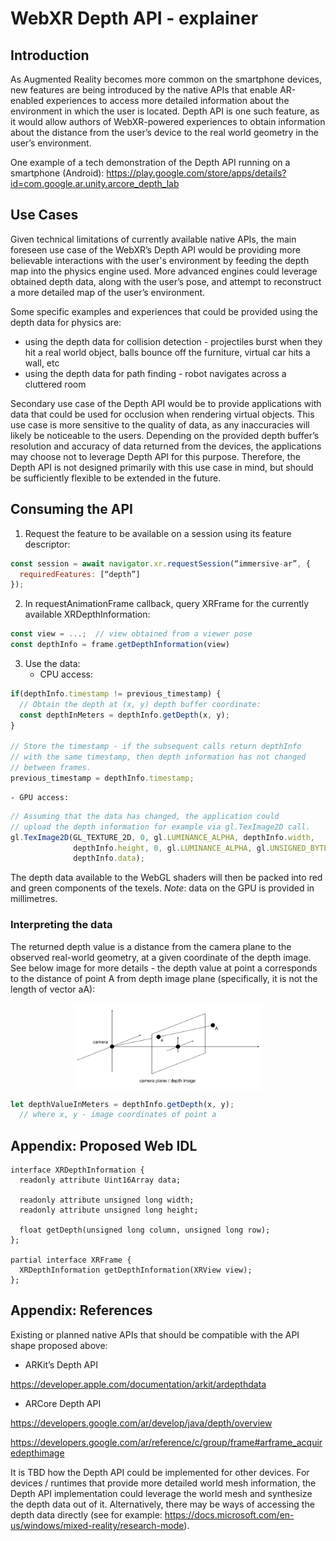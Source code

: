 # WebXR Depth API - explainer

## Introduction
As Augmented Reality becomes more common on the smartphone devices, new features are being introduced by the native APIs that enable AR-enabled experiences to access more detailed information about the environment in which the user is located. Depth API is one such feature, as it would allow authors of WebXR-powered experiences to obtain information about the distance from the user’s device to the real world geometry in the user’s environment.

One example of a tech demonstration of the Depth API running on a smartphone (Android): https://play.google.com/store/apps/details?id=com.google.ar.unity.arcore_depth_lab

## Use Cases
Given technical limitations of currently available native APIs, the main foreseen use case of the WebXR’s Depth API would be providing more believable interactions with the user's environment by feeding the depth map into the physics engine used. More advanced engines could leverage obtained depth data, along with the user’s pose, and attempt to reconstruct a more detailed map of the user’s environment.

Some specific examples and experiences that could be provided using the depth data for physics are:
- using the depth data for collision detection - projectiles burst when they hit a real world object, balls bounce off the furniture, virtual car hits a wall, etc
- using the depth data for path finding - robot navigates across a cluttered room

Secondary use case of the Depth API would be to provide applications with data that could be used for occlusion when rendering virtual objects. This use case is more sensitive to the quality of data, as any inaccuracies will likely be noticeable to the users. Depending on the provided depth buffer’s resolution and accuracy of data returned from the devices, the applications may choose not to leverage Depth API for this purpose. Therefore, the Depth API is not designed primarily with this use case in mind, but should be sufficiently flexible to be extended in the future.

## Consuming the API
1. Request the feature to be available on a session using its feature descriptor:

```javascript
const session = await navigator.xr.requestSession(“immersive-ar”, {
  requiredFeatures: [“depth”]
});
```

2. In requestAnimationFrame callback, query XRFrame for the currently available XRDepthInformation:

```javascript
const view = ...;  // view obtained from a viewer pose
const depthInfo = frame.getDepthInformation(view)
```

3. Use the data:
    - CPU access:

```javascript
if(depthInfo.timestamp != previous_timestamp) {
  // Obtain the depth at (x, y) depth buffer coordinate:
  const depthInMeters = depthInfo.getDepth(x, y);
}

// Store the timestamp - if the subsequent calls return depthInfo
// with the same timestamp, then depth information has not changed
// between frames.
previous_timestamp = depthInfo.timestamp;
```

    - GPU access:

```javascript
// Assuming that the data has changed, the application could
// upload the depth information for example via gl.TexImage2D call.
gl.TexImage2D(GL_TEXTURE_2D, 0, gl.LUMINANCE_ALPHA, depthInfo.width,
              depthInfo.height, 0, gl.LUMINANCE_ALPHA, gl.UNSIGNED_BYTE,
              depthInfo.data);

```

The depth data available to the WebGL shaders will then be packed into red and green components of the texels. *Note*: data on the GPU is provided in millimetres.

### Interpreting the data

The returned depth value is a distance from the camera plane to the observed real-world geometry, at a given coordinate of the depth image. See below image for more details - the depth value at point a corresponds to the distance of point A from depth image plane (specifically, it is not the length of vector aA):

<img src="https://raw.githubusercontent.com/bialpio/webxr-depth-api/master/img/depth_api_data_explained.png" alt="Depth API data explanation" style="display: block;margin: 0 auto; max-width: 60%; height: auto">

```javascript
let depthValueInMeters = depthInfo.getDepth(x, y);
  // where x, y - image coordinates of point a
```

## Appendix: Proposed Web IDL

```webidl
interface XRDepthInformation {
  readonly attribute Uint16Array data;

  readonly attribute unsigned long width;
  readonly attribute unsigned long height;

  float getDepth(unsigned long column, unsigned long row);
};

partial interface XRFrame {
  XRDepthInformation getDepthInformation(XRView view);
};
```

## Appendix: References
Existing or planned native APIs that should be compatible with the API shape proposed above:
- ARKit’s Depth API

https://developer.apple.com/documentation/arkit/ardepthdata
- ARCore Depth API

https://developers.google.com/ar/develop/java/depth/overview

https://developers.google.com/ar/reference/c/group/frame#arframe_acquiredepthimage

It is TBD how the Depth API could be implemented for other devices. For devices / runtimes that provide more detailed world mesh information, the Depth API implementation could leverage the world mesh and synthesize the depth data out of it. Alternatively, there may be ways of accessing the depth data directly (see for example: https://docs.microsoft.com/en-us/windows/mixed-reality/research-mode).